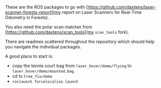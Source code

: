 These are the ROS packages to go with [https://github.com/daxtens/laser-scanner-forests-report](my report on Laser Scanners for Real-Time Odometry in Forests).

You also need the polar scan matcher from [https://github.com/daxtens/scan_tools](my `scan_tools` fork).

There are readmes scattered throughout the repository which should help you navigate the individual packages. 

A good place to start is:

 * copy the tennis court bag from `laser_hover/demo/flying` to `laser_hover/demo/mounted.bag`.
 * cd to `tree_fix/demo`
 * `roslaunch forcelocalise.launch`
